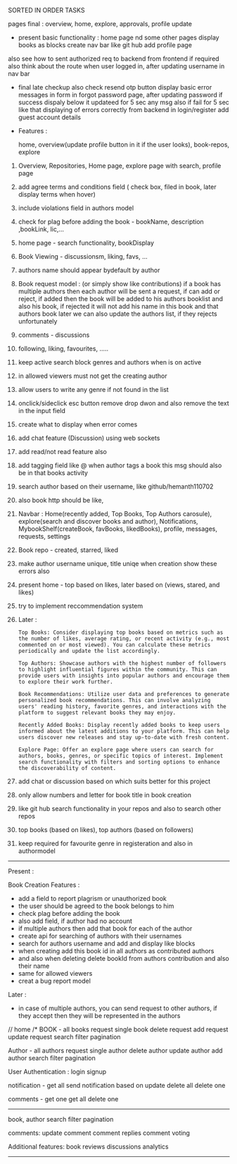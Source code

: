 SORTED IN ORDER TASKS

pages final : overview, home, explore, approvals, profile update

- present basic functionality :
  home page nd some other pages display books as blocks
  create nav bar like git hub
  add profile page

also see how to sent authorized req to backend from frontend if required
also think about the route when user logged in, after updating username in nav bar

- final late checkup
  also check resend otp button
  display basic error messages in form
  in forgot password page, after updating password if success dispaly below it updateed for 5 sec any msg also if fail for 5 sec like that
  displaying of errors correctly from backend in login/register
  add guest account details

- Features :

  home, overview(update profile button in it if the user looks), book-repos, explore

1.  Overview, Repositories, Home page, explore page with search, profile page
2.  add agree terms and conditions field ( check box, filed in book, later display terms when hover)
3.  include violations field in authors model
4.  check for plag before adding the book - bookName, description ,bookLink, lic,...
5.  home page - search functionality, bookDisplay
6.  Book Viewing - discussionsm, liking, favs, ...
7.  authors name should appear bydefault by author
8.  Book request model : (or simply show like contributions)
    if a book has multiple authors then each author will be sent a request, if can add or reject, if added then the book will be added to his authors booklist and also his book, if rejected it will not add his name in this book and that authors book
    later we can also update the authors list, if they rejects unfortunately
9.  comments - discussions
10. following, liking, favourites, .....
11. keep active search block genres and authors when is on active
12. in allowed viewers must not get the creating author
13. allow users to write any genre if not found in the list
14. onclick/sideclick esc button remove drop dwon and also remove the text in the input field
15. create what to display when error comes
16. add chat feature (Discussion) using web sockets
17. add read/not read feature also
18. add tagging field like @ when author tags a book this msg should also be in that books activity
19. search author based on their username, like github/hemanth110702
20. also book http should be like,
21. Navbar : Home(recently added, Top Books, Top Authors carosule), explore(search and discover books and author), Notifications, MybookShelf(createBook, favBooks, likedBooks), profile, messages, requests, settings
22. Book repo - created, starred, liked
23. make author username unique, title uniqe when creation show these errors also
24. present home - top based on likes, later based on (views, stared, and likes)
25. try to implement reccommendation system
26. Later :

        Top Books: Consider displaying top books based on metrics such as the number of likes, average rating, or recent activity (e.g., most commented on or most viewed). You can calculate these metrics periodically and update the list accordingly.

        Top Authors: Showcase authors with the highest number of followers to highlight influential figures within the community. This can provide users with insights into popular authors and encourage them to explore their work further.

        Book Recommendations: Utilize user data and preferences to generate personalized book recommendations. This can involve analyzing users' reading history, favorite genres, and interactions with the platform to suggest relevant books they may enjoy.

        Recently Added Books: Display recently added books to keep users informed about the latest additions to your platform. This can help users discover new releases and stay up-to-date with fresh content.

        Explore Page: Offer an explore page where users can search for authors, books, genres, or specific topics of interest. Implement search functionality with filters and sorting options to enhance the discoverability of content.

27. add chat or discussion based on which suits better for this project
28. only allow numbers and letter for book title in book creation
29. like git hub search functionality in your repos and also to search other repos
30. top books (based on likes), top authors (based on followers)
31. keep required for favourite genre in registeration and also in authormodel

---

Present :

Book Creation Features :

- add a field to report plagrism or unauthorized book
- the user should be agreed to the book belongs to him
- check plag before adding the book
- also add field, if author had no account
- if multiple authors then add that book for each of the author
- create api for searching of authors with their usernames
- search for authors username and add and display like blocks
- when creating add this book id in all authors as contributed authors
- and also when deleting delete bookId from authors contribution and also their name
- same for allowed viewers
- creat a bug report model

Later :

- in case of multiple authors, you can send request to other authors, if they accept then they will be represented in the authors

// home
/\*
BOOK -
all books request
single book
delete request
add request
update request
search
filter
pagination

Author -
all authors request
single author
delete author
update author
add author
search
filter
pagination

User Authentication :
login
signup

notification -
get all
send notification based on update
delete all
delete one

comments -
get one
get all
delete one

---

book, author
search
filter
pagination

comments:
update comment
comment replies
comment voting

Additional features:
book reviews
discussions
analytics

---
